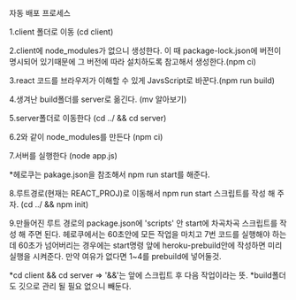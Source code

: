 자동 배포 프로세스

1.client 폴더로 이동 (cd client)

2.client에 node_modules가 없으니 생성한다. 이 때 package-lock.json에 버전이 명시되어 있기때문에 그 버전에 따라 설치하도록 참고해서 생성한다.(npm ci)

3.react 코드를 브라우저가 이해할 수 있게 JavsScript로 바꾼다.(npm run build)

4.생겨난 build폴더를 server로 옮긴다. (mv 알아보기)

5.server폴더로 이동한다 (cd ../ && cd server)

6.2와 같이 node_modules를 만든다 (npm ci)

7.서버를 실행한다 (node app.js)

*헤로쿠는 pakage.json을 참조해서 npm run start를 해준다.

8.루트경로(현재는 REACT_PROJ)로 이동해서 npm run start 스크립트를 작성 해 주자. (cd ../ && npm init)

9.만들어진 루트 경로의 package.json에 'scripts' 안 start에 차곡차곡 스크립트를 작성 해 주면 된다. 헤로쿠에서는 60초안에 모든 작업을 마치고 7번 코드를 실행해야 하는데 60초가 넘어버리는 경우에는 start명령 앞에 heroku-prebuild안에 작성하면 미리 실행을 시켜준다. 만약 여유가 없다면 1~4를 prebuild에 넣어둘것.

*cd client && cd server => '&&'는 앞에 스크립트 후 다음 작업이라는 뜻.
*build폴더도 깃으로 관리 될 필요 없으니 빼둔다.